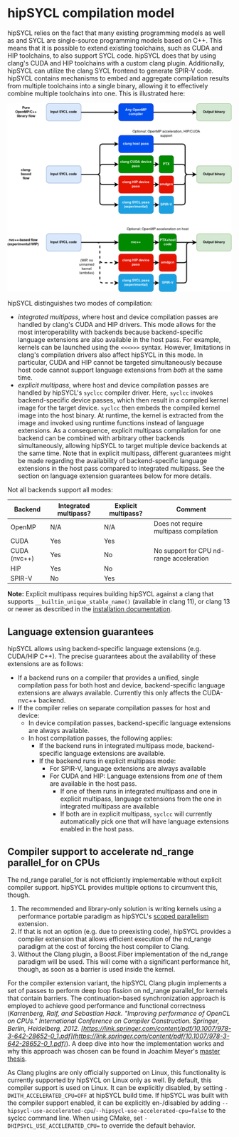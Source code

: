 # hipSYCL compilation model


hipSYCL relies on the fact that many existing programming models as well as and SYCL are single-source programming models based on C++. This means that it is possible to extend existing toolchains, such as CUDA and HIP toolchains, to also support SYCL code. hipSYCL does that by using clang's CUDA and HIP toolchains with a custom clang plugin. Additionally, hipSYCL can utilize the clang SYCL frontend to generate SPIR-V code. 
hipSYCL contains mechanisms to embed and aggregate  compilation results from multiple toolchains into a single binary, allowing it to effectively combine multiple toolchains into one. This is illustrated here:

![syclcc design](/doc/img/syclcc.png)

hipSYCL distinguishes two modes of compilation:
* *integrated multipass*, where host and device compilation passes are handled by clang's CUDA and HIP drivers. This mode allows for the most interoperability with backends because backend-specific language extensions are also available in the host pass. For example, kernels can be launched using the `<<<>>>` syntax. However, limitations in clang's compilation drivers also affect hipSYCL in this mode. In particular, CUDA and HIP cannot be targeted simultaneously because host code cannot support language extensions from *both* at the same time.
* *explicit multipass*, where host and device compilation passes are handled by hipSYCL's `syclcc` compiler driver. Here, `syclcc` invokes backend-specific device passes, which then result in a compiled kernel image for the target device. `syclcc` then embeds the compiled kernel image into the host binary. At runtime, the kernel is extracted from the image and invoked using runtime functions instead of language extensions. As a consequence, explicit multipass compilation for one backend can be combined with arbitrary other backends simultaneously, allowing hipSYCL to target multiple device backends at the same time. Note that in explicit multipass, different guarantees might be made regarding the availability of backend-specific language extensions in the host pass compared to integrated multipass. See the section on language extension guarantees below for more details.

Not all backends support all modes:


| Backend      | Integrated multipass? | Explicit multipass? | Comment                                  |
|--------------|-----------------------|---------------------|------------------------------------------|
| OpenMP       | N/A                   | N/A                 | Does not require multipass compilation   |
| CUDA         | Yes                   | Yes                 |                                          |
| CUDA (nvc++) | Yes                   | No                  | No support for CPU nd-range acceleration |
| HIP          | Yes                   | No                  |                                          |
| SPIR-V       | No                    | Yes                 |                                          |

**Note:** Explicit multipass requires building hipSYCL against a clang that supports `__builtin_unique_stable_name()` (available in clang 11), or clang 13 or newer as described in the [installation documentation](installing.md).

## Language extension guarantees

hipSYCL allows using backend-specific language extensions (e.g. CUDA/HIP C++). The precise guarantees about the availability of these extensions are as follows:

* If a backend runs on a compiler that provides a unified, single compilation pass for both host and device, backend-specific language extensions are always available. Currently this only affects the CUDA-nvc++ backend.
* If the compiler relies on separate compilation passes for host and device:
  * In device compilation passes, backend-specific language extensions are always available.
  * In host compilation passes, the following applies:
    * If the backend runs in integrated multipass mode, backend-specific language extensions are available.
    * If the backend runs in explicit multipass mode:
      * For SPIR-V, language extensions are always available
      * For CUDA and HIP: Language extensions from *one* of them are available in the host pass.
        * If one of them runs in integrated multipass and one in explicit multipass, language extensions from the one in integrated multipass are available
        * If both are in explicit multipass, `syclcc` will currently automatically pick one that will have language extensions enabled in the host pass.




## Compiler support to accelerate nd_range parallel_for on CPUs
The nd_range parallel_for is not efficiently implementable without explicit compiler support.
hipSYCL provides multiple options to circumvent this, though.
1. The recommended and library-only solution is writing kernels using a performance portable
paradigm as hipSYCL's [scoped parallelism](scoped-parallelism.md) extension.
2. If that is not an option (e.g. due to preexisting code), hipSYCL provides a compiler extension that allows efficient 
execution of the nd_range paradigm at the cost of forcing the host compiler to Clang.
3. Without the Clang plugin, a Boost.Fiber implementation of the nd_range paradigm will be used.
This will come with a significant performance hit, though, as soon as a barrier is used inside the kernel.

For the compiler extension variant, the hipSYCL Clang plugin implements a set of passes to perform deep loop fission
on nd_range parallel_for kernels that contain barriers. The continuation-based synchronization
approach is employed to achieve good performance and functional correctness (_Karrenberg, Ralf, and Sebastian Hack. "Improving performance of OpenCL on CPUs." International Conference on Compiler Construction. Springer, Berlin, Heidelberg, 2012. [https://link.springer.com/content/pdf/10.1007/978-3-642-28652-0_1.pdf](https://link.springer.com/content/pdf/10.1007/978-3-642-28652-0_1.pdf)_).
A deep dive into how the implementation works and why this approach was chosen
can be found in Joachim Meyer's [master thesis](https://joameyer.de/hipsycl/Thesis_JoachimMeyer.pdf).

As Clang plugins are only officially supported on Linux, this functionality is currently
supported by hipSYCL on Linux only as well.
By default, this compiler support is used on Linux.
It can be explicitly disabled, by setting `-DWITH_ACCELERATED_CPU=OFF` at hipSYCL build time.
If hipSYCL was built with the compiler support enabled, it can be explicitly en-/disabled
by adding `--hipsycl-use-accelerated-cpu`/`--hipsycl-use-accelerated-cpu=false` to the 
syclcc command line. When using CMake, set `-DHIPSYCL_USE_ACCELERATED_CPU=` to override
the default behavior.
